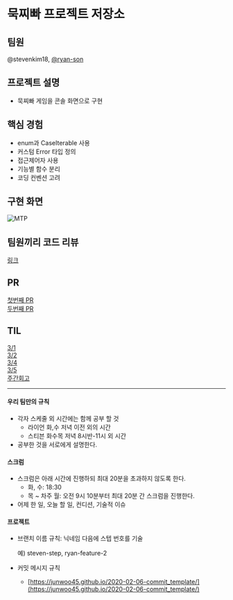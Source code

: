 # 묵찌빠 프로젝트 저장소

## 팀원
@stevenkim18, [@ryan-son](https://github.com/ryan-son)

## 프로젝트 설명
- 묵찌빠 게임을 콘솔 화면으로 구현

## 핵심 경험
- enum과 CaseIterable 사용
- 커스텀 Error 타입 정의
- 접근제어자 사용
- 기능별 함수 분리
- 코딩 컨벤션 고려

## 구현 화면
![MTP](https://user-images.githubusercontent.com/35272802/131084188-3a5f9282-6d5e-4d20-b6a2-791d0a6a20ba.gif)

## 팀원끼리 코드 리뷰
[링크](https://github.com/ryan-son/ios-rock-paper-scissors/pull/1)

## PR
[첫번째 PR](https://github.com/yagom-academy/ios-rock-paper-scissors/pull/33)<br>
[두번째 PR](https://github.com/yagom-academy/ios-rock-paper-scissors/pull/47)

## TIL
[3/1](https://stevenkim18.notion.site/Copy-of-TIL-210301-steven-26d81fc937a1421292081857b44fde0e)<br>
[3/2](https://stevenkim18.notion.site/Copy-of-TIL-210302-steven-a84bce4ae1e8451485912f33a9b68be9)<br>
[3/4](https://stevenkim18.notion.site/Copy-of-TIL-210304-steven-db64f16b2862472fb1aebf42c14d2e17)<br>
[3/5](https://stevenkim18.notion.site/Copy-of-TIL-210305-steven-45e5e5184a204c64aeafa6b5166c4720)<br>
[주간회고](https://stevenkim18.notion.site/Copy-of-2B-Steven-Ryan-TWL-210305-6e0acaed04f0400db7b9a3e0c0ef0fa2)

---
#### ****우리 팀만의 규칙****

- 각자 스케줄 외 시간에는 함께 공부 할 것
    - 라이언 화,수 저녁 이전 외의 시간
    - 스티븐 화수목 저녁 8시반-11시 외 시간
- 공부한 것을 서로에게 설명한다.

#### ****스크럼****

- 스크럼은 아래 시간에 진행하되 최대 20분을 초과하지 않도록 한다.
    - 화, 수: 18:30
    - 목 ~ 차주 월: 오전 9시 10분부터 최대 20분 간 스크럼을 진행한다.
- 어제 한 일, 오늘 할 일, 컨디션, 기술적 이슈

#### ****프로젝트****

- 브랜치 이름 규칙: 닉네임 다음에 스텝 번호를 기술

    예) steven-step, ryan-feature-2

- 커밋 메시지 규칙
    - [https://junwoo45.github.io/2020-02-06-commit_template/](https://junwoo45.github.io/2020-02-06-commit_template/)
